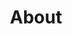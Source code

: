 ---
title: About
draft: false
role: 学生
avatar:
bio:
organization:
  name:  
  url: 
social:
  - icon: envelope
    iconPack: fas
    url: mailto:kev.zhangx@gmail.com
  - icon: github
    iconPack: fab
    url: https://github.com/kevcode1

weight:
widget:
  handler: about

  # Options: sm, md, lg and xl. Default is md.
  width:

  sidebar:
    # Options: left and right. Leave blank to hide.
    position:
    # Options: sm, md, lg and xl. Default is md.
    scale:
  
  background:
    # Options: primary, secondary, tertiary or any valid color value. Default is primary.
    color: secondary
    image:
    # Options: auto, cover and contain. Default is auto.
    size:
    # Options: center, top, right, bottom, left.
    position:
    # Options: fixed, local, scroll.
    attachment: 
---